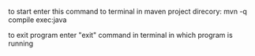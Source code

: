 to start enter this command to terminal in maven project direcory:
mvn -q compile exec:java

to exit program enter "exit" command in terminal in which program is running